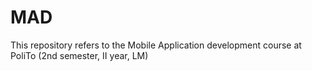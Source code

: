 # MAD
This repository refers to the Mobile Application development course at PoliTo (2nd semester, II year, LM)
